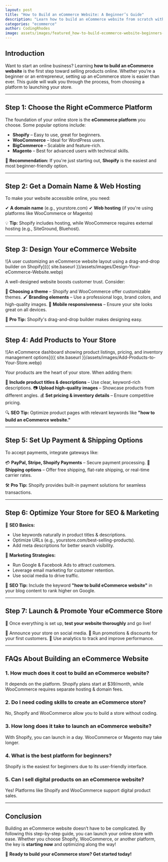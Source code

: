```yaml
---
layout: post
title: "How to Build an eCommerce Website: A Beginner’s Guide"
description: "Learn how to build an eCommerce website from scratch with this step-by-step beginner’s guide. Start your online store today!"
categories: "ecommerce"
author: CodingRhodes
image: assets/images/featured_how-to-build-ecommerce-website-beginners-guide.webp
---
```


## Introduction

Want to start an online business? Learning **how to build an eCommerce website** is the first step toward selling products online. Whether you’re a beginner or an entrepreneur, setting up an eCommerce store is easier than ever. This guide will walk you through the process, from choosing a platform to launching your store.

---

## Step 1: Choose the Right eCommerce Platform

The foundation of your online store is the **eCommerce platform** you choose. Some popular options include:

- **Shopify** – Easy to use, great for beginners.
- **WooCommerce** – Ideal for WordPress users.
- **BigCommerce** – Scalable and feature-rich.
- **Magento** – Best for advanced users with technical skills.

🛒 **Recommendation:** If you're just starting out, **Shopify** is the easiest and most beginner-friendly option.

---

## Step 2: Get a Domain Name & Web Hosting

To make your website accessible online, you need:

✔ **A domain name** (e.g., yourstore.com)
✔ **Web hosting** (if you're using platforms like WooCommerce or Magento)

💡 **Tip:** Shopify includes hosting, while WooCommerce requires external hosting (e.g., SiteGround, Bluehost).

---

<ins class="adsbygoogle"
     style="display:block"
     data-ad-client="ca-pub-2784742237479601"
     data-ad-slot="3760872290"
     data-ad-format="auto"
     data-full-width-responsive="true"></ins>
<script>
     (adsbygoogle = window.adsbygoogle || []).push({});
</script>

## Step 3: Design Your eCommerce Website

![A user customizing an eCommerce website layout using a drag-and-drop builder on Shopify]({{ site.baseurl }}/assets/images/Design-Your-eCommerce-Website.webp)

A well-designed website boosts customer trust. Consider:

🎨 **Choosing a theme** – Shopify and WooCommerce offer customizable themes.
🖌 **Branding elements** – Use a professional logo, brand colors, and high-quality images.
📱 **Mobile responsiveness** – Ensure your site looks great on all devices.

🚀 **Pro Tip:** Shopify's drag-and-drop builder makes designing easy.

---

## Step 4: Add Products to Your Store

![An eCommerce dashboard showing product listings, pricing, and inventory management options]({{ site.baseurl }}/assets/images/Add-Products-to-Your-Store.webp)

Your products are the heart of your store. When adding them:

📝 **Include product titles & descriptions** – Use clear, keyword-rich descriptions.
📷 **Upload high-quality images** – Showcase products from different angles.
💰 **Set pricing & inventory details** – Ensure competitive pricing.

🔍 **SEO Tip:** Optimize product pages with relevant keywords like **"how to build an eCommerce website."**

---

## Step 5: Set Up Payment & Shipping Options

To accept payments, integrate gateways like:

💳 **PayPal, Stripe, Shopify Payments** – Secure payment processing.
🚚 **Shipping options** – Offer free shipping, flat-rate shipping, or real-time carrier rates.

🛠 **Pro Tip:** Shopify provides built-in payment solutions for seamless transactions.

---

## Step 6: Optimize Your Store for SEO & Marketing

🔎 **SEO Basics:**
- Use keywords naturally in product titles & descriptions.
- Optimize URLs (e.g., yourstore.com/best-selling-products).
- Add meta descriptions for better search visibility.

📢 **Marketing Strategies:**
- Run Google & Facebook Ads to attract customers.
- Leverage email marketing for customer retention.
- Use social media to drive traffic.

🚀 **SEO Tip:** Include the keyword **"how to build eCommerce website"** in your blog content to rank higher on Google.

---

<ins class="adsbygoogle"
     style="display:block"
     data-ad-client="ca-pub-2784742237479601"
     data-ad-slot="3760872290"
     data-ad-format="auto"
     data-full-width-responsive="true"></ins>
<script>
     (adsbygoogle = window.adsbygoogle || []).push({});
</script>

## Step 7: Launch & Promote Your eCommerce Store

🎉 Once everything is set up, **test your website thoroughly** and go live!

🔹 Announce your store on social media.
🔹 Run promotions & discounts for your first customers.
🔹 Use analytics to track and improve performance.

---

## FAQs About Building an eCommerce Website

### 1. How much does it cost to build an eCommerce website?
It depends on the platform. Shopify plans start at $39/month, while WooCommerce requires separate hosting & domain fees.

### 2. Do I need coding skills to create an eCommerce store?
No, Shopify and WooCommerce allow you to build a store without coding.

### 3. How long does it take to launch an eCommerce website?
With Shopify, you can launch in a day. WooCommerce or Magento may take longer.

### 4. What is the best platform for beginners?
Shopify is the easiest for beginners due to its user-friendly interface.

### 5. Can I sell digital products on an eCommerce website?
Yes! Platforms like Shopify and WooCommerce support digital product sales.

---

## Conclusion

Building an eCommerce website doesn’t have to be complicated. By following this step-by-step guide, you can launch your online store with ease. Whether you choose Shopify, WooCommerce, or another platform, the key is **starting now** and optimizing along the way!

🚀 **Ready to build your eCommerce store? Get started today!**
